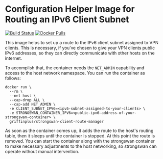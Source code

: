 # Configuration Helper Image for Routing an IPv6 Client Subnet

[![Build Status](https://dev.azure.com/griffinplus/Docker%20Images/_apis/build/status/8?branchName=master)](https://dev.azure.com/griffinplus/Docker%20Images/_build/latest?definitionId=8&branchName=master)
[![Docker Pulls](https://img.shields.io/docker/pulls/griffinplus/strongswan-client-route-manager.svg)](https://hub.docker.com/r/griffinplus/strongswan-client-route-manager)

This image helps to set up a route to the IPv6 client subnet assigned to VPN clients. This is necessary, if you've
chosen to give your VPN clients public IPv6 addresses, so they can directly communicate with other hosts on the
internet. 

To accomplish that, the container needs the `NET_ADMIN` capability and access to the host network namespace.
You can run the container as follows:

```
docker run \
  --rm \
  --net host \
  --cap-drop ALL \
  --cap-add NET_ADMIN \
  -e CLIENT_SUBNET_IPV6=<ipv6-subnet-assigned-to-your-clients> \
  -e STRONGSWAN_CONTAINER_IPV6=<public-ipv6-address-of-your-strongswan-container> \
  griffinplus/strongswan-client-route-manager
```

As soon as the container comes up, it adds the route to the host's routing table, then it sleeps until the container
is stopped. At this point the route is removed. You can start the container along with the strongswan container to
make necessary adjustments to the host networking, so strongswan can operate without manual intervention.
